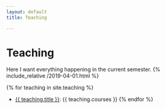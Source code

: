```yaml
---
layout: default
title: Teaching

---
```

# Teaching

Here I want everything happening in the current semester. 
{% include_relative /2019-04-01.html %}

{% for teaching in site.teaching %}
* <a href="{{ teaching.url }}">{{ teaching.title }}</a>: {{ teaching.courses }}
{% endfor %}
